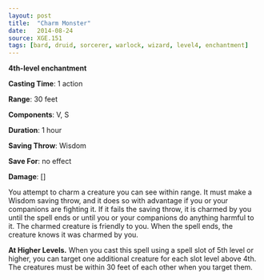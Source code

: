 ```yaml
---
layout: post
title:  "Charm Monster"
date:   2014-08-24
source: XGE.151
tags: [bard, druid, sorcerer, warlock, wizard, level4, enchantment]
---
```


**4th-level enchantment**

**Casting Time**: 1 action

**Range**: 30 feet

**Components**: V, S

**Duration**: 1 hour

**Saving Throw**: Wisdom

**Save For**: no effect

**Damage**: []

You attempt to charm a creature you can see within range. It must make a Wisdom saving throw, and it does so with advantage if you or your companions are fighting it. If it fails the saving throw, it is charmed by you until the spell ends or until you or your companions do anything harmful to it. The charmed creature is friendly to you. When the spell ends, the creature knows it was charmed by you.

**At Higher Levels.** When you cast this spell using a spell slot of 5th level or higher, you can target one additional creature for each slot level above 4th. The creatures must be within 30 feet of each other when you target them.